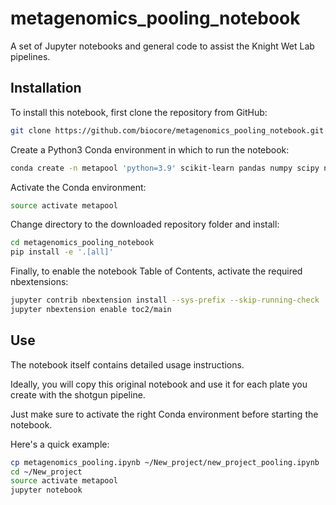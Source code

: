 # metagenomics_pooling_notebook

A set of Jupyter notebooks and general code to assist the Knight Wet Lab pipelines.

## Installation

To install this notebook, first clone the repository from GitHub:

```bash
git clone https://github.com/biocore/metagenomics_pooling_notebook.git
```

Create a Python3 Conda environment in which to run the notebook:

```bash
conda create -n metapool 'python=3.9' scikit-learn pandas numpy scipy nose pep8 flake8 matplotlib jupyter notebook 'seaborn>=0.7.1' pip openpyxl

```

Activate the Conda environment:

```bash
source activate metapool
```

Change directory to the downloaded repository folder and install:

```bash
cd metagenomics_pooling_notebook
pip install -e '.[all]'
```

Finally, to enable the notebook Table of Contents, activate the
required nbextensions:

```bash
jupyter contrib nbextension install --sys-prefix --skip-running-check
jupyter nbextension enable toc2/main
```


## Use

The notebook itself contains detailed usage instructions.

Ideally, you will copy this original notebook and use it for each plate you
create with the shotgun pipeline.

Just make sure to activate the right Conda environment before starting the
notebook.

Here's a quick example:

```bash
cp metagenomics_pooling.ipynb ~/New_project/new_project_pooling.ipynb
cd ~/New_project
source activate metapool
jupyter notebook
```
